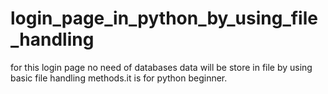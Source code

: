 # login_page_in_python_by_using_file_handling

for this login page no need of databases data will be store in file by using basic file handling methods.it is for python beginner.
